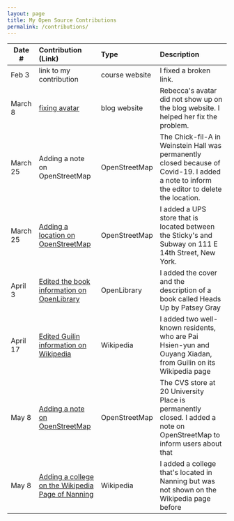 ```yaml
---
layout: page
title: My Open Source Contributions
permalink: /contributions/
---
```


<!--
Type of the contribution should be "Wikipedia edit", "OpenStreet Map feature", "Documentation", "Course website", "Blog",
"Browser Add-on", etc.

The description should include a brief summary of what you did.

The link should bring us to a public page that shows your contribution. 

Replace the first row with your own contribution. 

-->





| Date #       | Contribution (Link)  | Type  | Description |
|---|:---|:---|:---|
| Feb 3   | link to my contribution    | course website    |   I fixed a broken link.    
| March 8  |  [fixing avatar](https://github.com/ossd-sp22/Rebeccaxxxxx-weekly/pulls?q=is%3Apr+is%3Aclosed)    |  blog website | Rebecca's avatar did not show up on the blog website. I helped her fix the problem.|
| March 25    | Adding a note on OpenStreetMap    |  OpenStreetMap   |  The Chick-fil-A in Weinstein Hall was permanently closed because of Covid-19. I added a note to inform the editor to delete the location.    |
| March 25    | [Adding a location on OpenStreetMap](https://www.openstreetmap.org/changeset/118926407#map=17/40.73266/-73.99202&layers=N)    | OpenStreetMap    | I added a UPS store that is located between the Sticky's and Subway on 111 E 14th Street, New York.     |
| April 3| [Edited the book information on OpenLibrary](https://openlibrary.org/books/OL6200750M/Heads_up.)| OpenLibrary| I added the cover and the description of a book called Heads Up by Patsey Gray|
| April 17| [Edited Guilin information on Wikipedia](https://en.wikipedia.org/w/index.php?title=Guilin&action=history)| Wikipedia| I added two well-known residents, who are Pai Hsien-yun and Ouyang Xiadan, from Guilin on its Wikipedia page|
| May 8 | [Adding a note on OpenStreetMap](https://www.openstreetmap.org/note/3171391) | OpenStreetMap | The CVS store at 20 University Place is permanently closed. I added a note on OpenStreetMap to inform users about that |
| May 8 | [Adding a college on the Wikipedia Page of Nanning](https://en.wikipedia.org/w/index.php?title=Nanning&oldid=1086878763) | Wikipedia | I added a college that's located in Nanning but was not shown on the Wikipedia page before | 


